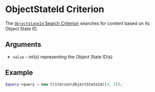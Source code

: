 # ObjectStateId Criterion

The [`ObjectStateId` Search Criterion](https://github.com/ibexa/core/blob/main/src/contracts/Repository/Values/Content/Query/Criterion/ObjectStateId.php)
searches for content based on its Object State ID.

## Arguments

- `value` - int(s) representing the Object State ID(s)

## Example

``` php
$query->query = new Criterion\ObjectStateId([4, 5]);
```
